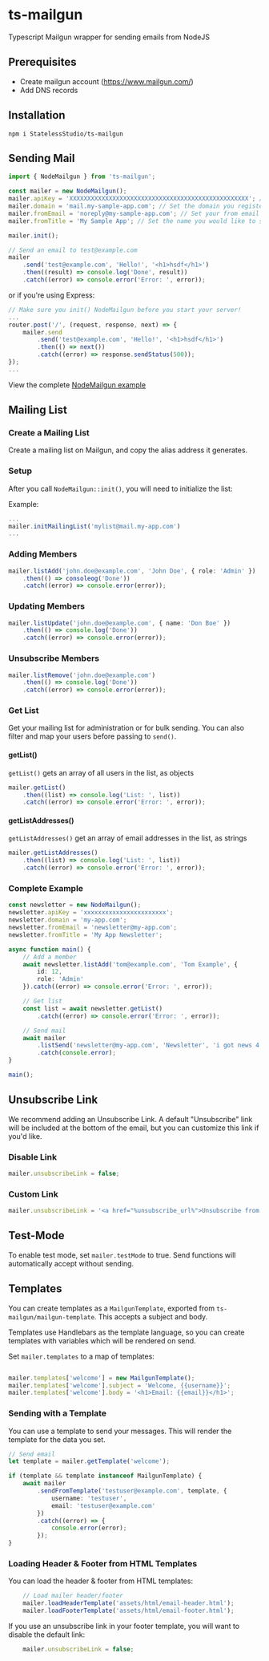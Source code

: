 # ts-mailgun
Typescript Mailgun wrapper for sending emails from NodeJS

## Prerequisites

- Create mailgun account (https://www.mailgun.com/)
- Add DNS records

## Installation

```
npm i StatelessStudio/ts-mailgun
```

## Sending Mail

```typescript
import { NodeMailgun } from 'ts-mailgun';

const mailer = new NodeMailgun();
mailer.apiKey = 'XXXXXXXXXXXXXXXXXXXXXXXXXXXXXXXXXXXXXXXXXXXXXXXXXX'; // Set your API key
mailer.domain = 'mail.my-sample-app.com'; // Set the domain you registered earlier
mailer.fromEmail = 'noreply@my-sample-app.com'; // Set your from email
mailer.fromTitle = 'My Sample App'; // Set the name you would like to send from

mailer.init();

// Send an email to test@example.com
mailer
	.send('test@example.com', 'Hello!', '<h1>hsdf</h1>')
	.then((result) => console.log('Done', result))
	.catch((error) => console.error('Error: ', error));

```

or if you're using Express:

```typescript
// Make sure you init() NodeMailgun before you start your server!
...
router.post('/', (request, response, next) => {
	mailer.send
		.send('test@example.com', 'Hello!', '<h1>hsdf</h1>')
		.then(() => next())
		.catch((error) => response.sendStatus(500));
});
...
```

View the complete [NodeMailgun example](https://github.com/StatelessStudio/ts-mailgun/blob/master/test/example.ts)

## Mailing List

### Create a Mailing List

Create a mailing list on Mailgun, and copy the alias address it generates.

### Setup

After you call `NodeMailgun::init()`, you will need to initialize the list:

Example:
```typescript
...
mailer.initMailingList('mylist@mail.my-app.com')
...
```

### Adding Members

```typescript
mailer.listAdd('john.doe@example.com', 'John Doe', { role: 'Admin' })
	.then(() => consoleog('Done'))
	.catch((error) => console.error(error));
```

### Updating Members

```typescript
mailer.listUpdate('john.doe@example.com', { name: 'Don Boe' })
	.then(() => console.log('Done'))
	.catch((error) => console.error(error));
```

### Unsubscribe Members

```typescript
mailer.listRemove('john.doe@example.com')
	.then(() => console.log('Done'))
	.catch((error) => console.error(error));
```

### Get List

Get your mailing list for administration or for bulk sending.  You can also filter and map your users before passing to `send()`.

#### getList()

`getList()` gets an array of all users in the list, as objects

```typescript
mailer.getList()
	.then((list) => console.log('List: ', list))
	.catch((error) => console.error('Error: ', error));
```

#### getListAddresses()

`getListAddresses()` get an array of email addresses in the list, as strings

```typescript
mailer.getListAddresses()
	.then((list) => console.log('List: ', list))
	.catch((error) => console.error('Error: ', error));
```

### Complete Example

```typescript
const newsletter = new NodeMailgun();
newsletter.apiKey = 'xxxxxxxxxxxxxxxxxxxxxxx';
newsletter.domain = 'my-app.com';
newsletter.fromEmail = 'newsletter@my-app.com';
newsletter.fromTitle = 'My App Newsletter';

async function main() {
	// Add a member
	await newsletter.listAdd('tom@example.com', 'Tom Example', {
		id: 12,
		role: 'Admin'
	}).catch((error) => console.error('Error: ', error));

	// Get list
	const list = await newsletter.getList()
		.catch((error) => console.error('Error: ', error));

	// Send mail
	await mailer
		.listSend('newsletter@my-app.com', 'Newsletter', 'i got news 4 u %recipient.name%')
		.catch(console.error);
}

main();
```

## Unsubscribe Link

We recommend adding an Unsubscribe Link.  A default "Unsubscribe" link will be included at the bottom of the email, but you can customize this link if you'd like.

### Disable Link
```typescript
mailer.unsubscribeLink = false;
```

### Custom Link
```typescript
mailer.unsubscribeLink = '<a href="%unsubscribe_url%">Unsubscribe from Cool Emails</a>';
```

## Test-Mode

To enable test mode, set `mailer.testMode` to true. Send functions will automatically accept without sending.

## Templates

You can create templates as a `MailgunTemplate`, exported from `ts-mailgun/mailgun-template`. This accepts a subject and body.

Templates use Handlebars as the template language, so you can create templates with variables which will be rendered on send.

Set `mailer.templates` to a map of templates:

```typescript

mailer.templates['welcome'] = new MailgunTemplate();
mailer.templates['welcome'].subject = 'Welcome, {{username}}';
mailer.templates['welcome'].body = '<h1>Email: {{email}}</h1>';

```

### Sending with a Template

You can use a template to send your messages. This will render the template for the data you set.

```typescript
// Send email
let template = mailer.getTemplate('welcome');

if (template && template instanceof MailgunTemplate) {
	await mailer
		.sendFromTemplate('testuser@example.com', template, {
			username: 'testuser',
			email: 'testuser@example.com'
		})
		.catch((error) => {
			console.error(error);
		});
}
```

### Loading Header & Footer from HTML Templates

You can load the header & footer from HTML templates:

```typescript
	// Load mailer header/footer
	mailer.loadHeaderTemplate('assets/html/email-header.html');
	mailer.loadFooterTemplate('assets/html/email-footer.html');
```

If you use an unsubscribe link in your footer template, you will want to disable the default link:

```typescript
	mailer.unsubscribeLink = false;
```
